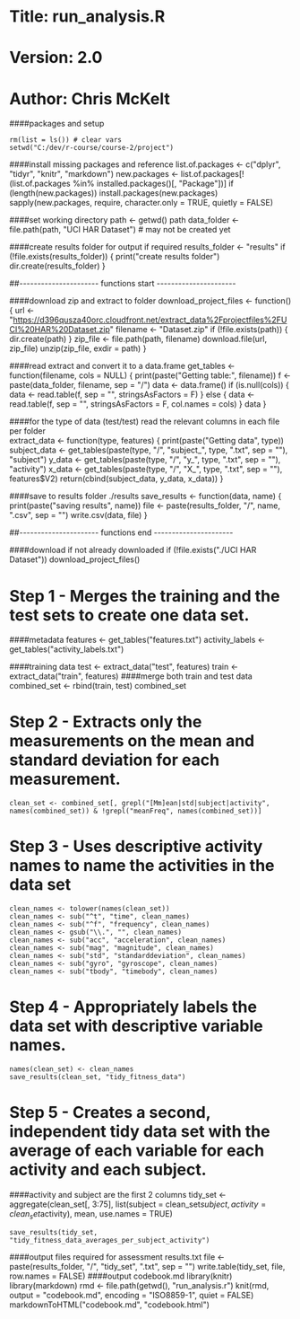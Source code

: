 
# Title: run_analysis.R
# Version: 2.0
# Author: Chris McKelt


####packages and setup

    rm(list = ls()) # clear vars
    setwd("C:/dev/r-course/course-2/project")

####install missing packages and reference
    list.of.packages <- c("dplyr", "tidyr", "knitr", "markdown")
    new.packages <- list.of.packages[!(list.of.packages %in% installed.packages()[, "Package"])]
    if (length(new.packages))
        install.packages(new.packages)
    sapply(new.packages, require, character.only = TRUE, quietly = FALSE)

####set working directory
    path <- getwd()
    path
    data_folder <- file.path(path, "UCI HAR Dataset") # may not be created yet

####create results folder for output if required
    results_folder <- "results"
    if (!file.exists(results_folder)) {
        print("create results folder")
        dir.create(results_folder)
    }

##----------------------   functions start ----------------------
 
####download zip and extract to folder
    download_project_files <- function() {
        url <- "https://d396qusza40orc.cloudfront.net/extract_data%2Fprojectfiles%2FUCI%20HAR%20Dataset.zip"
        filename <- "Dataset.zip"
        if (!file.exists(path)) {
            dir.create(path)
        }
        zip_file <- file.path(path, filename)
        download.file(url, zip_file)
        unzip(zip_file, exdir = path)
    }

####read extract and convert it to a data.frame
    get_tables <- function(filename, cols = NULL) {
        print(paste("Getting table:", filename))
        f <- paste(data_folder, filename, sep = "/")
        data <- data.frame()
        if (is.null(cols)) {
            data <- read.table(f, sep = "", stringsAsFactors = F)
        } else {
            data <- read.table(f, sep = "", stringsAsFactors = F, col.names = cols)
        }
        data
    }

####for the type of data (test/test) read the relevant columns in each file per folder  
    extract_data <- function(type, features) {
        print(paste("Getting data", type))
        subject_data <- get_tables(paste(type, "/", "subject_", type, ".txt", sep = ""), "subject")
        y_data <- get_tables(paste(type, "/", "y_", type, ".txt", sep = ""), "activity")
        x_data <- get_tables(paste(type, "/", "X_", type, ".txt", sep = ""), features$V2)
        return(cbind(subject_data, y_data, x_data))
    }

####save to results folder ./results
    save_results <- function(data, name) {
        print(paste("saving results", name))
        file <- paste(results_folder, "/", name, ".csv", sep = "")
        write.csv(data, file)
    }

##----------------------   functions end ----------------------

####download if not already downloaded
    if (!file.exists("./UCI HAR Dataset"))
        download_project_files()


# Step 1 - Merges the training and the test sets to create one data set.


####metadata
    features <- get_tables("features.txt")
    activity_labels <- get_tables("activity_labels.txt")

####training data
    test <- extract_data("test", features)
    train <- extract_data("train", features)
####merge both train and test data
    combined_set <- rbind(train, test)
    combined_set


# Step 2 - Extracts only the measurements on the mean and standard deviation for each measurement.


    clean_set <- combined_set[, grepl("[Mm]ean|std|subject|activity", names(combined_set)) & !grepl("meanFreq", names(combined_set))]


# Step 3 - Uses descriptive activity names to name the activities in the data set


    clean_names <- tolower(names(clean_set))
    clean_names <- sub("^t", "time", clean_names)
    clean_names <- sub("^f", "frequency", clean_names)
    clean_names <- gsub("\\.", "", clean_names)
    clean_names <- sub("acc", "acceleration", clean_names)
    clean_names <- sub("mag", "magnitude", clean_names)
    clean_names <- sub("std", "standarddeviation", clean_names)
    clean_names <- sub("gyro", "gyroscope", clean_names)
    clean_names <- sub("tbody", "timebody", clean_names)


# Step 4 - Appropriately labels the data set with descriptive variable names. 


    names(clean_set) <- clean_names
    save_results(clean_set, "tidy_fitness_data")


# Step 5 -  Creates a second, independent tidy data set with the average of each variable for each activity and each subject. 


####activity and subject are the first 2 columns
    tidy_set <- aggregate(clean_set[, 3:75], list(subject = clean_set$subject, activity = clean_set$activity), mean, use.names = TRUE)
 
    save_results(tidy_set, "tidy_fitness_data_averages_per_subject_activity")

####output files required for assessment results.txt
    file <- paste(results_folder, "/", "tidy_set", ".txt", sep = "")
    write.table(tidy_set, file, row.names = FALSE)
####output codebook.md
    library(knitr)
    library(markdown)
    rmd <- file.path(getwd(), "run_analysis.r")
    knit(rmd, output = "codebook.md", encoding = "ISO8859-1", quiet = FALSE)
    markdownToHTML("codebook.md", "codebook.html")
